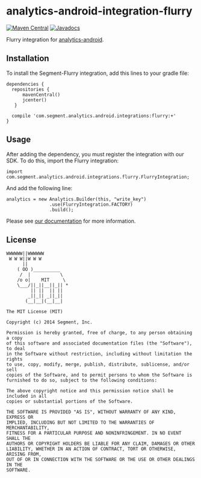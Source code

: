analytics-android-integration-flurry
======================================

[![Maven Central](https://maven-badges.herokuapp.com/maven-central/com.segment.analytics.android.integrations/flurry/badge.svg)](https://maven-badges.herokuapp.com/maven-central/com.segment.analytics.android.integrations/flurry)
[![Javadocs](http://javadoc-badge.appspot.com/com.segment.analytics.android.integrations/flurry.svg?label=javadoc)](http://javadoc-badge.appspot.com/com.segment.analytics.android.integrations/flurry)

Flurry integration for [analytics-android](https://github.com/segmentio/analytics-android).

## Installation

To install the Segment-Flurry integration, add this lines to your gradle file:

```
dependencies {
  repositories {
      mavenCentral()
      jcenter()
   }

  compile 'com.segment.analytics.android.integrations:flurry:+'
}
```

## Usage

After adding the dependency, you must register the integration with our SDK.  To do this, import the Flurry integration:


```
import com.segment.analytics.android.integrations.flurry.FlurryIntegration;

```

And add the following line:

```
analytics = new Analytics.Builder(this, "write_key")
                .use(FlurryIntegration.FACTORY)
                .build();
```

Please see [our documentation](https://segment.com/docs/integrations/flurry/) for more information.

## License

```
WWWWWW||WWWWWW
 W W W||W W W
      ||
    ( OO )__________
     /  |           \
    /o o|    MIT     \
    \___/||_||__||_|| *
         || ||  || ||
        _||_|| _||_||
       (__|__|(__|__|

The MIT License (MIT)

Copyright (c) 2014 Segment, Inc.

Permission is hereby granted, free of charge, to any person obtaining a copy
of this software and associated documentation files (the "Software"), to deal
in the Software without restriction, including without limitation the rights
to use, copy, modify, merge, publish, distribute, sublicense, and/or sell
copies of the Software, and to permit persons to whom the Software is
furnished to do so, subject to the following conditions:

The above copyright notice and this permission notice shall be included in all
copies or substantial portions of the Software.

THE SOFTWARE IS PROVIDED "AS IS", WITHOUT WARRANTY OF ANY KIND, EXPRESS OR
IMPLIED, INCLUDING BUT NOT LIMITED TO THE WARRANTIES OF MERCHANTABILITY,
FITNESS FOR A PARTICULAR PURPOSE AND NONINFRINGEMENT. IN NO EVENT SHALL THE
AUTHORS OR COPYRIGHT HOLDERS BE LIABLE FOR ANY CLAIM, DAMAGES OR OTHER
LIABILITY, WHETHER IN AN ACTION OF CONTRACT, TORT OR OTHERWISE, ARISING FROM,
OUT OF OR IN CONNECTION WITH THE SOFTWARE OR THE USE OR OTHER DEALINGS IN THE
SOFTWARE.
```
